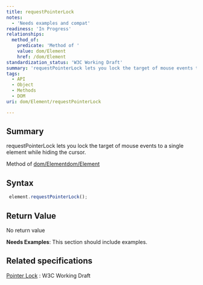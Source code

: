 ```yaml
---
title: requestPointerLock
notes:
  - 'Needs examples and compat'
readiness: 'In Progress'
relationships:
  method_of:
    predicate: 'Method of '
    value: dom/Element
    href: /dom/Element
standardization_status: 'W3C Working Draft'
summary: 'requestPointerLock lets you lock the target of mouse events to a single element while hiding the cursor.'
tags:
  - API
  - Object
  - Methods
  - DOM
uri: dom/Element/requestPointerLock

---
```

## <span>Summary</span>

requestPointerLock lets you lock the target of mouse events to a single element while hiding the cursor.

Method of [dom/Element](/dom/Element)[dom/Element](/dom/Element)

## <span>Syntax</span>

``` js
 element.requestPointerLock();
```

## <span>Return Value</span>

No return value

**Needs Examples**: This section should include examples.

## <span>Related specifications</span>

[Pointer Lock](http://www.w3.org/TR/pointerlock/#methods)
:   W3C Working Draft
